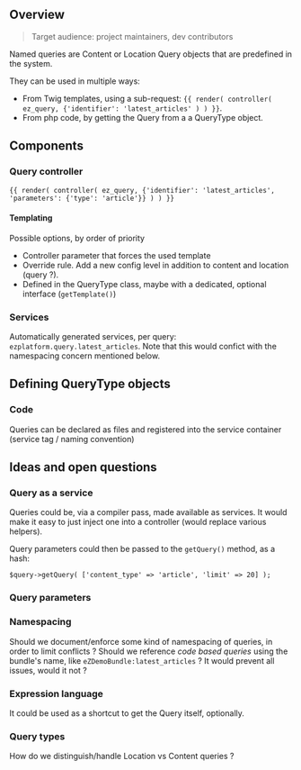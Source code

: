 ## Overview

> Target audience: project maintainers, dev contributors

Named queries are Content or Location Query objects that are predefined in the system.

They can be used in multiple ways:
- From Twig templates, using a sub-request: `{{ render( controller( ez_query, {'identifier': 'latest_articles' ) ) }}`.
- From php code, by getting the Query from a a QueryType object.

## Components

### Query controller

```twig
{{ render( controller( ez_query, {'identifier': 'latest_articles', 'parameters': {'type': 'article'}} ) ) }}
```

#### Templating

Possible options, by order of priority
- Controller parameter that forces the used template
- Override rule. Add a new config level in addition to content and location (query ?).
- Defined in the QueryType class, maybe with a dedicated, optional interface (`getTemplate()`)

### Services

Automatically generated services, per query: `ezplatform.query.latest_articles`. Note that this would confict with
the namespacing concern mentioned below.

## Defining QueryType objects

### Code

Queries can be declared as files and registered into the service container (service tag / naming convention)

## Ideas and open questions

### Query as a service

Queries could be, via a compiler pass, made available as services. It would make it easy to just inject one into
a controller (would replace various helpers).

Query parameters could then be passed to the `getQuery()` method, as a hash:

```
$query->getQuery( ['content_type' => 'article', 'limit' => 20] );
```

### Query parameters

### Namespacing

Should we document/enforce some kind of namespacing of queries, in order to limit conflicts ?
Should we reference *code based queries* using the bundle's name, like `eZDemoBundle:latest_articles` ? It would prevent
all issues, would it not ?

### Expression language

It could be used as a shortcut to get the Query itself, optionally.

### Query types

How do we distinguish/handle Location vs Content queries ?
